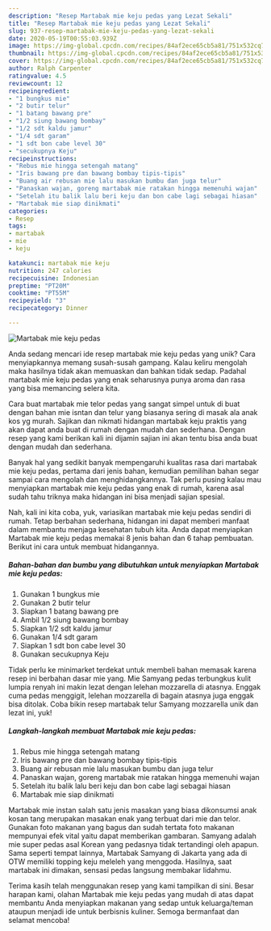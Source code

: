 ```yaml
---
description: "Resep Martabak mie keju pedas yang Lezat Sekali"
title: "Resep Martabak mie keju pedas yang Lezat Sekali"
slug: 937-resep-martabak-mie-keju-pedas-yang-lezat-sekali
date: 2020-05-19T00:55:03.939Z
image: https://img-global.cpcdn.com/recipes/84af2ece65cb5a81/751x532cq70/martabak-mie-keju-pedas-foto-resep-utama.jpg
thumbnail: https://img-global.cpcdn.com/recipes/84af2ece65cb5a81/751x532cq70/martabak-mie-keju-pedas-foto-resep-utama.jpg
cover: https://img-global.cpcdn.com/recipes/84af2ece65cb5a81/751x532cq70/martabak-mie-keju-pedas-foto-resep-utama.jpg
author: Ralph Carpenter
ratingvalue: 4.5
reviewcount: 12
recipeingredient:
- "1 bungkus mie"
- "2 butir telur"
- "1 batang bawang pre"
- "1/2 siung bawang bombay"
- "1/2 sdt kaldu jamur"
- "1/4 sdt garam"
- "1 sdt bon cabe level 30"
- "secukupnya Keju"
recipeinstructions:
- "Rebus mie hingga setengah matang"
- "Iris bawang pre dan bawang bombay tipis-tipis"
- "Buang air rebusan mie lalu masukan bumbu dan juga telur"
- "Panaskan wajan, goreng martabak mie ratakan hingga memenuhi wajan"
- "Setelah itu balik lalu beri keju dan bon cabe lagi sebagai hiasan"
- "Martabak mie siap dinikmati"
categories:
- Resep
tags:
- martabak
- mie
- keju

katakunci: martabak mie keju 
nutrition: 247 calories
recipecuisine: Indonesian
preptime: "PT20M"
cooktime: "PT55M"
recipeyield: "3"
recipecategory: Dinner

---
```



![Martabak mie keju pedas](https://img-global.cpcdn.com/recipes/84af2ece65cb5a81/751x532cq70/martabak-mie-keju-pedas-foto-resep-utama.jpg)

Anda sedang mencari ide resep martabak mie keju pedas yang unik? Cara menyiapkannya memang susah-susah gampang. Kalau keliru mengolah maka hasilnya tidak akan memuaskan dan bahkan tidak sedap. Padahal martabak mie keju pedas yang enak seharusnya punya aroma dan rasa yang bisa memancing selera kita.

Cara buat martabak mie telor pedas yang sangat simpel untuk di buat dengan bahan mie isntan dan telur yang biasanya sering di masak ala anak kos yg murah. Sajikan dan nikmati hidangan martabak keju praktis yang akan dapat anda buat di rumah dengan mudah dan sederhana. Dengan resep yang kami berikan kali ini dijamin sajian ini akan tentu bisa anda buat dengan mudah dan sederhana.

Banyak hal yang sedikit banyak mempengaruhi kualitas rasa dari martabak mie keju pedas, pertama dari jenis bahan, kemudian pemilihan bahan segar sampai cara mengolah dan menghidangkannya. Tak perlu pusing kalau mau menyiapkan martabak mie keju pedas yang enak di rumah, karena asal sudah tahu triknya maka hidangan ini bisa menjadi sajian spesial.


Nah, kali ini kita coba, yuk, variasikan martabak mie keju pedas sendiri di rumah. Tetap berbahan sederhana, hidangan ini dapat memberi manfaat dalam membantu menjaga kesehatan tubuh kita. Anda dapat menyiapkan Martabak mie keju pedas memakai 8 jenis bahan dan 6 tahap pembuatan. Berikut ini cara untuk membuat hidangannya.

<!--inarticleads1-->

##### Bahan-bahan dan bumbu yang dibutuhkan untuk menyiapkan Martabak mie keju pedas:

1. Gunakan 1 bungkus mie
1. Gunakan 2 butir telur
1. Siapkan 1 batang bawang pre
1. Ambil 1/2 siung bawang bombay
1. Siapkan 1/2 sdt kaldu jamur
1. Gunakan 1/4 sdt garam
1. Siapkan 1 sdt bon cabe level 30
1. Gunakan secukupnya Keju


Tidak perlu ke minimarket terdekat untuk membeli bahan memasak karena resep ini berbahan dasar mie yang. Mie Samyang pedas terbungkus kulit lumpia renyah ini makin lezat dengan lelehan mozzarella di atasnya. Enggak cuma pedas menggigit, lelehan mozzarella di bagain atasnya juga enggak bisa ditolak. Coba bikin resep martabak telur Samyang mozzarella unik dan lezat ini, yuk! 

<!--inarticleads2-->

##### Langkah-langkah membuat Martabak mie keju pedas:

1. Rebus mie hingga setengah matang
1. Iris bawang pre dan bawang bombay tipis-tipis
1. Buang air rebusan mie lalu masukan bumbu dan juga telur
1. Panaskan wajan, goreng martabak mie ratakan hingga memenuhi wajan
1. Setelah itu balik lalu beri keju dan bon cabe lagi sebagai hiasan
1. Martabak mie siap dinikmati


Martabak mie instan salah satu jenis masakan yang biasa dikonsumsi anak kosan tang merupakan masakan enak yang terbuat dari mie dan telor. Gunakan foto makanan yang bagus dan sudah tertata foto makanan mempunyai efek vital yaitu dapat memberikan gambaran. Samyang adalah mie super pedas asal Korean yang pedasnya tidak tertandingi oleh apapun. Sama seperti tempat lainnya, Martabak Samyang di Jakarta yang ada di OTW memiliki topping keju meleleh yang menggoda. Hasilnya, saat martabak ini dimakan, sensasi pedas langsung membakar lidahmu. 

Terima kasih telah menggunakan resep yang kami tampilkan di sini. Besar harapan kami, olahan Martabak mie keju pedas yang mudah di atas dapat membantu Anda menyiapkan makanan yang sedap untuk keluarga/teman ataupun menjadi ide untuk berbisnis kuliner. Semoga bermanfaat dan selamat mencoba!
